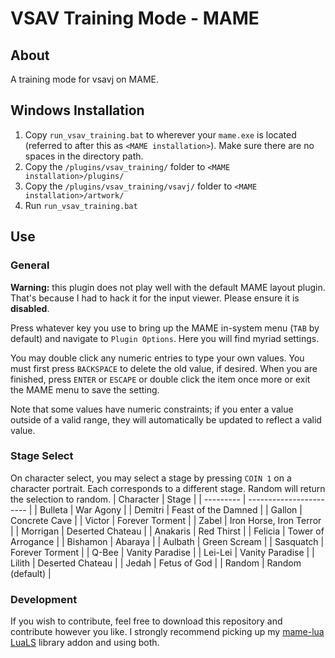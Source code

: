 # VSAV Training Mode - MAME

## About

A training mode for vsavj on MAME.

## Windows Installation 
  1. Copy `run_vsav_training.bat` to wherever your `mame.exe` is located (referred to after this as `<MAME installation>`). Make sure there are no spaces in the directory path.
  2. Copy the `/plugins/vsav_training/` folder to `<MAME installation>/plugins/`
  3. Copy the  `/plugins/vsav_training/vsavj/` folder to `<MAME installation>/artwork/`
  4. Run `run_vsav_training.bat`

## Use

### General

**Warning:** this plugin does not play well with the default MAME layout plugin. That's because I had to hack it for the input viewer. Please ensure it is **disabled**.

Press whatever key you use to bring up the MAME in-system menu (`TAB` by default) and navigate to `Plugin Options`. Here you will find myriad settings.

You may double click any numeric entries to type your own values. You must first press `BACKSPACE` to delete the old value, if desired. When you are finished, press `ENTER` or `ESCAPE` or double click the item once more or exit the MAME menu to save the setting.

Note that some values have numeric constraints; if you enter a value outside of a valid range, they will automatically be updated to reflect a valid value.

### Stage Select

On character select, you may select a stage by pressing `COIN 1` on a character portrait. Each corresponds to a different stage. Random will return the selection to random.
| Character | Stage                   |
| --------- | ----------------------- |
| Bulleta   | War Agony               |
| Demitri   | Feast of the Damned     |
| Gallon    | Concrete Cave           |
| Victor    | Forever Torment         |
| Zabel     | Iron Horse, Iron Terror |
| Morrigan  | Deserted Chateau        |
| Anakaris  | Red Thirst              |
| Felicia   | Tower of Arrogance      |
| Bishamon  | Abaraya                 |
| Aulbath   | Green Scream            |
| Sasquatch | Forever Torment         |
| Q-Bee     | Vanity Paradise         |
| Lei-Lei   | Vanity Paradise         |
| Lilith    | Deserted Chateau        |
| Jedah     | Fetus of God            |
| Random    | Random (default)        |

### Development

If you wish to contribute, feel free to download this repository and contribute however you like. I strongly recommend picking up my [mame-lua](https://github.com/MBDesu/mame-lua) [LuaLS](https://github.com/LuaLS) library addon and using both.